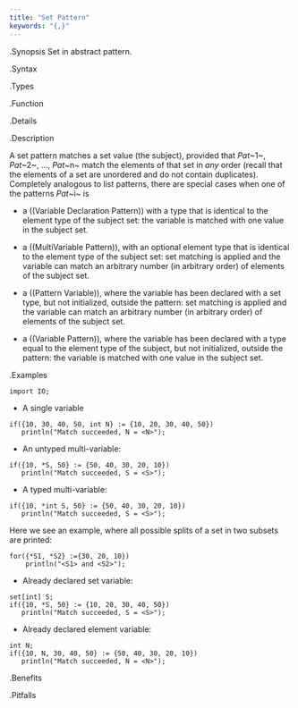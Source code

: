 ```yaml
---
title: "Set Pattern"
keywords: "{,}"
---
```


.Synopsis
Set in abstract pattern.

.Syntax

.Types

.Function

.Details

.Description

A set pattern matches a set value (the subject), provided that _Pat_~1~, _Pat_~2~, ..., _Pat_~n~ match the elements of that set in *any* order
(recall that the elements of a set are unordered and do not contain duplicates).
Completely analogous to list patterns, there are special cases when one of the patterns _Pat_~i~ is

*  a ((Variable Declaration Pattern)) with a type that is identical to the element type of the subject set: the variable is matched with one value  in the subject set.

*  a ((MultiVariable Pattern)), with an optional element type that is identical to the element type of the subject set: set matching is applied and the variable can match an arbitrary number (in arbitrary order) of elements of the subject set.

*  a ((Pattern Variable)), where the variable has been declared with a set type, but not initialized, outside the pattern: set matching is applied and the variable can match an arbitrary number (in arbitrary order) of elements of the subject set.

*  a ((Variable Pattern)), where the variable has been declared with a type equal to the element type of the subject, but not initialized, outside the pattern: the variable is matched with one value in the subject set.




.Examples

```rascal-shell
import IO;
```

* A single variable
```rascal-shell,continue
if({10, 30, 40, 50, int N} := {10, 20, 30, 40, 50})
   println("Match succeeded, N = <N>");
```

* An untyped multi-variable:
```rascal-shell,continue
if({10, *S, 50} := {50, 40, 30, 20, 10})
   println("Match succeeded, S = <S>");
```

* A typed multi-variable:
```rascal-shell,continue
if({10, *int S, 50} := {50, 40, 30, 20, 10})
   println("Match succeeded, S = <S>");
```
Here we see an example, where all possible splits of a set in two subsets are printed:
```rascal-shell,continue
for({*S1, *S2} :={30, 20, 10})
    println("<S1> and <S2>");
```

* Already declared set variable:
```rascal-shell,continue
set[int] S;
if({10, *S, 50} := {10, 20, 30, 40, 50})
   println("Match succeeded, S = <S>");
```

* Already declared element variable:
```rascal-shell,continue
int N;
if({10, N, 30, 40, 50} := {50, 40, 30, 20, 10})
   println("Match succeeded, N = <N>");
```

.Benefits

.Pitfalls

